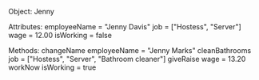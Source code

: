 Object: Jenny

Attributes:
employeeName = "Jenny Davis"
job = ["Hostess", "Server"]
wage = 12.00
isWorking = false

Methods:
changeName employeeName = "Jenny Marks"
cleanBathrooms job = ["Hostess", "Server", "Bathroom cleaner"]
giveRaise wage = 13.20
workNow isWorking = true

